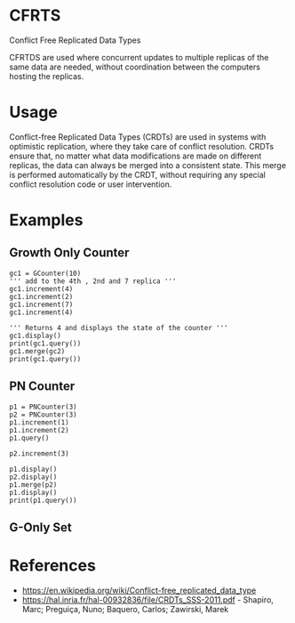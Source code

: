 # CFRTS
Conflict Free Replicated Data Types

CFRTDS are used where concurrent updates to multiple replicas of the same data are needed, without coordination between the computers hosting the replicas.

# Usage
Conflict-free Replicated Data Types (CRDTs) are used in systems with optimistic replication, where they take care of conflict resolution. 
CRDTs ensure that, no matter what data modifications are made on different replicas, the data can always be merged into a consistent state. 
This merge is performed automatically by the CRDT, without requiring any special conflict resolution code or user intervention.

# Examples

## Growth Only Counter 
```
gc1 = GCounter(10)
''' add to the 4th , 2nd and 7 replica '''
gc1.increment(4) 
gc1.increment(2)
gc1.increment(7)
gc1.increment(4)

''' Returns 4 and displays the state of the counter '''
gc1.display()
print(gc1.query())
gc1.merge(gc2)
print(gc1.query())
```

## PN Counter
```
p1 = PNCounter(3)
p2 = PNCounter(3)
p1.increment(1)
p1.increment(2)
p1.query()

p2.increment(3)

p1.display()
p2.display()
p1.merge(p2)
p1.display()
print(p1.query())

```
## G-Only Set

# References 

- https://en.wikipedia.org/wiki/Conflict-free_replicated_data_type
- https://hal.inria.fr/hal-00932836/file/CRDTs_SSS-2011.pdf - Shapiro, Marc; Preguiça, Nuno; Baquero, Carlos; Zawirski, Marek
